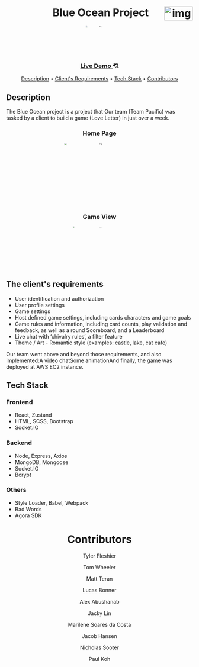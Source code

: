 <h1 align="center">&nbsp; &nbsp; &nbsp;&nbsp; &nbsp; &nbsp; &nbsp;  Blue Ocean Project<img src="https://lh3.googleusercontent.com/AKoEO1gENFU36uIfKLWKsDLDZnESce_K3y9kL_GYxBhWEUgej8yJaHBU4MB3JiL5vzJ-a-OZzJKtMnT6KFfua9Xt7ugWUvyN1UhdwbKlhnhmmNXIyI67Am7cYVgN0_TCJk11_ANBfiLX6ib_OA" alt="img"  align="right" width="76.8px" height="38px" /></h1> 

<div align="center">
<img src="https://lh6.googleusercontent.com/ZxY_Hdh6z2B-KWsTdMvf_I2V9efGtDsHkFgxwUGm8fPt_sZhECULK10dnBwTS_tOXLu0sBPkW-MTcFN8x7VXgT9-JtwNFa2h7LN0mg6LmPhePjNFW2l1jxVXg1uZX6C2Lx6eK4Smbhjz2kJRow" height="300px" width="300px" alt="img" align="center" style="zoom:25%;" /></div>


<div align="center"><h3>
 <a href="http://3.128.64.56:4000/">
  Live Demo
  </a>💘
  </h3>
</div>

<div align="center">
<a href="#description">Description</a> •
<a href="#The client's requirements">Client's Requirements</a> • 
  <a href="#Tech Stack">Tech Stack</a> • 
  <a href="#Contributors">Contributors</a>
</div>


## Description

The Blue Ocean project is a project that Our team (Team Pacific) was tasked by a client to build a game (Love Letter) in just over a week.


<div align="center">
  <h3>Home Page</h3>
<img src="https://lh5.googleusercontent.com/oqaB9XRsPtz2I2JGmYXEvmszMMuDmhkX0ktlYNP5GbKqGxr1GJSTwA4vXsNY30jHjm9_KtvgmMCN_PlgTfVUlyl8g-hEMJ2daS65BFzQlMUUaGdALTHNtOv4EA88_JZXGD5kBvuCTtuML4gwlA" height="504px" width="576px" alt="img" style="zoom:33%;" />
  <h3>Game View</h3>
<img src="https://lh4.googleusercontent.com/frdYNSirWcPTe1BINPZcvxq4oT7AM-kIkoyp6eXmyA6NoJE7rJxexWz0TEAUIMVH8-LapJkuzZ00PuZtrfvuXNxVkz8dYtstMAUDPexKD9zjQTuFsrfNPzT98sI5tcUlSHZWzDp9ZwefUhgChw" alt="img" style="zoom:25%;" width="576px" height="459px" /> 
</div>


<h2 id="The client's requirements">The client's requirements</h2>

- User identification and authorization
- User profile settings
- Game settings
- Host defined game settings, including cards characters and game goals
- Game rules and information, including card counts, play validation and feedback, as well as a round Scoreboard, and a Leaderboard
- Live chat with ‘chivalry rules’, a filter feature
- Theme / Art - Romantic style (examples: castle, lake, cat cafe)

Our team went above and beyond those requirements, and also implemented:A video chatSome animationAnd finally, the game was deployed at AWS EC2 instance.

<h2 id="Tech Stack">Tech Stack</h2>

### Frontend

- React, Zustand
- HTML, SCSS, Bootstrap    
- Socket.IO    

### Backend  

- Node, Express, Axios       
- MongoDB, Mongoose       
- Socket.IO       
- Bcrypt

### Others
- Style Loader, Babel, Webpack
- Bad Words 
- Agora SDK





<h1 align="center" id="Contributors">Contributors</h1>
<div align="center">
  <p>Tyler Fleshier</p>
  <p>Tom Wheeler</p>
  <p>Matt Teran</p>
  <p>Lucas Bonner</p>
  <p>Alex Abushanab</p>
  <p>Jacky Lin</p>
  <p>Marilene Soares da Costa</p>
  <p>Jacob Hansen</p>
  <p>Nicholas Sooter</p>
  <p>Paul Koh</p>

</div>










